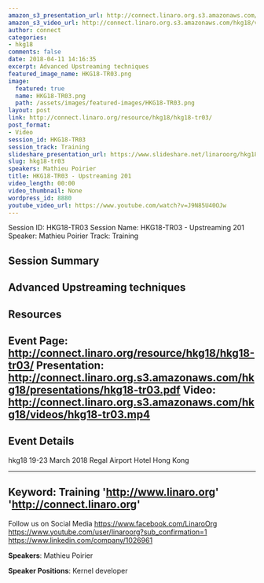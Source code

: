 ```yaml
---
amazon_s3_presentation_url: http://connect.linaro.org.s3.amazonaws.com/hkg18/presentations/hkg18-tr03.pdf
amazon_s3_video_url: http://connect.linaro.org.s3.amazonaws.com/hkg18/videos/hkg18-tr03.mp4
author: connect
categories:
- hkg18
comments: false
date: 2018-04-11 14:16:35
excerpt: Advanced Upstreaming techniques
featured_image_name: HKG18-TR03.png
image:
  featured: true
  name: HKG18-TR03.png
  path: /assets/images/featured-images/HKG18-TR03.png
layout: post
link: http://connect.linaro.org/resource/hkg18/hkg18-tr03/
post_format:
- Video
session_id: HKG18-TR03
session_track: Training
slideshare_presentation_url: https://www.slideshare.net/linaroorg/hkg18tr03-upstreaming-201
slug: hkg18-tr03
speakers: Mathieu Poirier
title: HKG18-TR03 - Upstreaming 201
video_length: 00:00
video_thumbnail: None
wordpress_id: 8880
youtube_video_url: https://www.youtube.com/watch?v=J9N85U40OJw
---
```


Session ID: HKG18-TR03
Session Name: HKG18-TR03 - Upstreaming 201
Speaker: Mathieu Poirier
Track: Training


## Session Summary
Advanced Upstreaming techniques
---------------------------------------------------
## Resources
Event Page: http://connect.linaro.org/resource/hkg18/hkg18-tr03/
Presentation: http://connect.linaro.org.s3.amazonaws.com/hkg18/presentations/hkg18-tr03.pdf
Video: http://connect.linaro.org.s3.amazonaws.com/hkg18/videos/hkg18-tr03.mp4
 ---------------------------------------------------
## Event Details
hkg18
19-23 March 2018 
Regal Airport Hotel Hong Kong

---------------------------------------------------
Keyword: Training
'http://www.linaro.org'
'http://connect.linaro.org'
---------------------------------------------------
Follow us on Social Media
https://www.facebook.com/LinaroOrg
https://www.youtube.com/user/linaroorg?sub_confirmation=1
https://www.linkedin.com/company/1026961

**Speakers**: Mathieu Poirier

**Speaker Positions**: Kernel developer